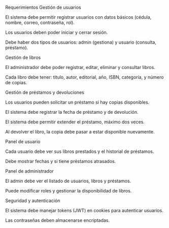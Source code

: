 Requerimientos
Gestión de usuarios

El sistema debe permitir registrar usuarios con datos básicos (cédula, nombre, correo, contraseña, rol).

Los usuarios deben poder iniciar y cerrar sesión.

Debe haber dos tipos de usuarios: admin (gestiona) y usuario (consulta, préstamo).

Gestión de libros

El administrador debe poder registrar, editar, eliminar y consultar libros.

Cada libro debe tener: título, autor, editorial, año, ISBN, categoría, y número de copias.

Gestión de préstamos y devoluciones

Los usuarios pueden solicitar un préstamo si hay copias disponibles.

El sistema debe registrar la fecha de préstamo y de devolución.

El sistema debe permitir extender el préstamo, máximo dos veces.

Al devolver el libro, la copia debe pasar a estar disponible nuevamente.

Panel de usuario

Cada usuario debe ver sus libros prestados y el historial de préstamos.

Debe mostrar fechas y si tiene préstamos atrasados.

Panel de administrador

El admin debe ver el listado de usuarios, libros y préstamos.

Puede modificar roles y gestionar la disponibilidad de libros.

Seguridad y autenticación

El sistema debe manejar tokens (JWT) en cookies para autenticar usuarios.

Las contraseñas deben almacenarse encriptadas.
